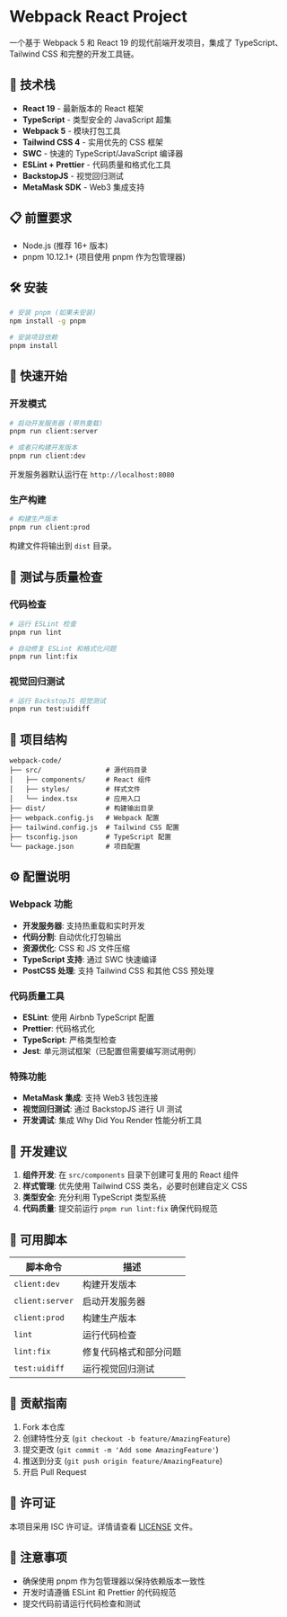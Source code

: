 # Webpack React Project

一个基于 Webpack 5 和 React 19 的现代前端开发项目，集成了 TypeScript、Tailwind CSS 和完整的开发工具链。

## 🚀 技术栈

- **React 19** - 最新版本的 React 框架
- **TypeScript** - 类型安全的 JavaScript 超集
- **Webpack 5** - 模块打包工具
- **Tailwind CSS 4** - 实用优先的 CSS 框架
- **SWC** - 快速的 TypeScript/JavaScript 编译器
- **ESLint + Prettier** - 代码质量和格式化工具
- **BackstopJS** - 视觉回归测试
- **MetaMask SDK** - Web3 集成支持

## 📋 前置要求

- Node.js (推荐 16+ 版本)
- pnpm 10.12.1+ (项目使用 pnpm 作为包管理器)

## 🛠️ 安装

```bash
# 安装 pnpm (如果未安装)
npm install -g pnpm

# 安装项目依赖
pnpm install
```

## 🚀 快速开始

### 开发模式

```bash
# 启动开发服务器 (带热重载)
pnpm run client:server

# 或者只构建开发版本
pnpm run client:dev
```

开发服务器默认运行在 `http://localhost:8080`

### 生产构建

```bash
# 构建生产版本
pnpm run client:prod
```

构建文件将输出到 `dist` 目录。

## 🧪 测试与质量检查

### 代码检查

```bash
# 运行 ESLint 检查
pnpm run lint

# 自动修复 ESLint 和格式化问题
pnpm run lint:fix
```

### 视觉回归测试

```bash
# 运行 BackstopJS 视觉测试
pnpm run test:uidiff
```

## 📁 项目结构

```
webpack-code/
├── src/                # 源代码目录
│   ├── components/     # React 组件
│   ├── styles/         # 样式文件
│   └── index.tsx       # 应用入口
├── dist/               # 构建输出目录
├── webpack.config.js   # Webpack 配置
├── tailwind.config.js  # Tailwind CSS 配置
├── tsconfig.json       # TypeScript 配置
└── package.json        # 项目配置
```

## ⚙️ 配置说明

### Webpack 功能

- **开发服务器**: 支持热重载和实时开发
- **代码分割**: 自动优化打包输出
- **资源优化**: CSS 和 JS 文件压缩
- **TypeScript 支持**: 通过 SWC 快速编译
- **PostCSS 处理**: 支持 Tailwind CSS 和其他 CSS 预处理

### 代码质量工具

- **ESLint**: 使用 Airbnb TypeScript 配置
- **Prettier**: 代码格式化
- **TypeScript**: 严格类型检查
- **Jest**: 单元测试框架（已配置但需要编写测试用例）

### 特殊功能

- **MetaMask 集成**: 支持 Web3 钱包连接
- **视觉回归测试**: 通过 BackstopJS 进行 UI 测试
- **开发调试**: 集成 Why Did You Render 性能分析工具

## 🔧 开发建议

1. **组件开发**: 在 `src/components` 目录下创建可复用的 React 组件
2. **样式管理**: 优先使用 Tailwind CSS 类名，必要时创建自定义 CSS
3. **类型安全**: 充分利用 TypeScript 类型系统
4. **代码质量**: 提交前运行 `pnpm run lint:fix` 确保代码规范

## 📝 可用脚本

| 脚本命令 | 描述 |
|---------|------|
| `client:dev` | 构建开发版本 |
| `client:server` | 启动开发服务器 |
| `client:prod` | 构建生产版本 |
| `lint` | 运行代码检查 |
| `lint:fix` | 修复代码格式和部分问题 |
| `test:uidiff` | 运行视觉回归测试 |

## 🤝 贡献指南

1. Fork 本仓库
2. 创建特性分支 (`git checkout -b feature/AmazingFeature`)
3. 提交更改 (`git commit -m 'Add some AmazingFeature'`)
4. 推送到分支 (`git push origin feature/AmazingFeature`)
5. 开启 Pull Request

## 📄 许可证

本项目采用 ISC 许可证。详情请查看 [LICENSE](LICENSE) 文件。

## 🚨 注意事项

- 确保使用 pnpm 作为包管理器以保持依赖版本一致性
- 开发时请遵循 ESLint 和 Prettier 的代码规范
- 提交代码前请运行代码检查和测试